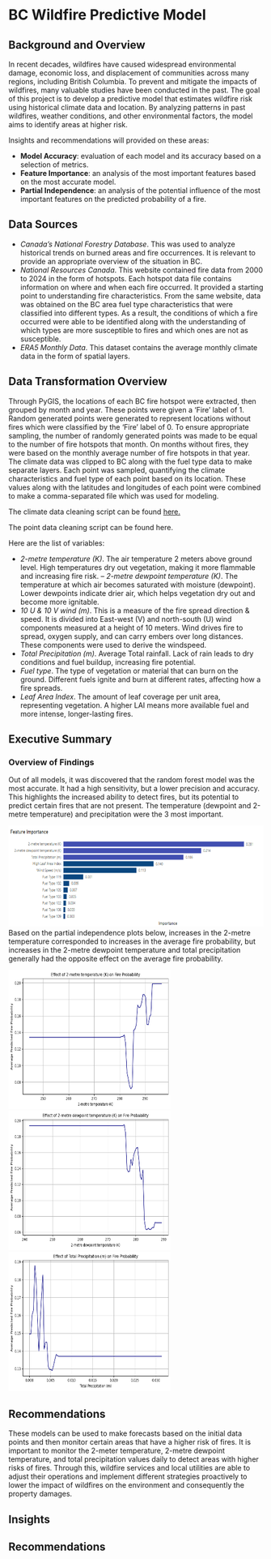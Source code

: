 # BC Wildfire Predictive Model

## Background and Overview
In recent decades, wildfires have caused widespread environmental damage, economic loss, and displacement of communities across many regions, including British Columbia. To prevent and mitigate the impacts of wildfires, many valuable studies have been conducted in the past. The goal of this project is to develop a predictive model that estimates wildfire risk using historical climate data and location. By analyzing patterns in past wildfires, weather conditions, and other environmental factors, the model aims to identify areas at higher risk. 

Insights and recommendations will provided on these areas:
- **Model Accuracy**: evaluation of each model and its accuracy based on a selection of metrics.
- **Feature Importance**: an analysis of the most important features based on the most accurate model.
- **Partial Independence**: an analysis of the potential influence of the most important features on the predicted probability of a fire.
  
## Data Sources
- *Canada’s National Forestry Database*. This was used to analyze historical trends on burned areas and fire occurrences. It is relevant to provide an appropriate 
overview of the situation in BC. 
- *National Resources Canada*. This website contained fire data from 2000 to 2024 in the form of hotspots. Each hotspot data file contains information on where 
and when each fire occurred. It provided a starting point to understanding fire characteristics. From the same website, data was obtained on the BC area fuel type 
characteristics that were classified into different types. As a result, the conditions of which a fire occurred were able to be identified along with the understanding of which types are more susceptible to fires and which ones are not as susceptible.
-  *ERA5 Monthly Data*. This dataset contains the average monthly climate data in the form of spatial layers.

## Data Transformation Overview
Through  PyGIS, the locations of each BC fire hotspot were extracted, then grouped by month and year. These points were given a ‘Fire’ label of 1. Random generated points were generated to represent locations without fires which were classified by the ‘Fire’ label of 0. To ensure appropriate sampling, the number of randomly generated points was made to be equal to the number of fire hotspots that month. On months without fires, they were based on the monthly average number of fire hotspots in that year. The climate data was clipped to BC along with the fuel type data to make separate layers. Each point was sampled, quantifying the climate characteristics and fuel type of each point based on its location. These values along with the latitudes and longitudes of each point were combined to make a comma-separated file which was used for modeling.

The climate data cleaning script can be found <a href = "https://github.com/tdoa20/BC_Wildfires_Prediction/blob/44c98063cbf2e4c3ce0c18c788f1432d03e807dd/Climate_extraction_loop.py">here.</a>


The point data cleaning script can be found here.

Here are the list of variables:
- *2-metre temperature (K)*. The air temperature 2 meters above ground level. High temperatures dry out vegetation, making it more flammable and increasing fire risk.
– *2-metre dewpoint temperature (K)*. The temperature at which air becomes saturated with moisture (dewpoint). Lower dewpoints indicate drier air, which helps vegetation dry out and become more ignitable.
- *10 U & 10 V wind (m)*. This is a measure of the fire spread direction & speed. It is divided into East-west (V) and north-south (U) wind components measured at a height of 10 meters. Wind drives fire to spread, oxygen supply, and can carry embers over long distances. These components were used to derive the windspeed.
- *Total Precipitation (m)*. Average Total rainfall. Lack of rain leads to dry conditions and fuel buildup, increasing fire potential.
- *Fuel type*. The type of vegetation or material that can burn on the ground. Different fuels ignite and burn at different rates, affecting how a fire spreads.
- *Leaf Area Index*. The amount of leaf coverage per unit area, representing vegetation. A higher LAI means more available fuel and more intense, longer-lasting fires. 

## Executive Summary
### Overview of Findings
Out of all models, it was discovered that the random forest model was the most accurate. It had a high sensitivity, but a lower precision and accuracy. This highlights the increased ability to detect fires, but its potential to predict certain fires that are not present. The temperature (dewpoint and 2-metre temperature) and precipitation were the 3 most important. 

<img src="https://github.com/tdoa20/BC_Wildfires_Prediction/blob/b742e31bf7edbab432ce6bd2f61ec5db87a076fe/Screenshot%202025-07-02%20193456.png" width="520" height="200">
Based on the partial independence plots below, increases in the 2-metre temperature corresponded to increases in the average fire probability, but increases in the 2-metre dewpoint temperature and total precipitation generally had the opposite effect on the average fire probability.
<p>
  <img src="https://github.com/tdoa20/BC_Wildfires_Prediction/blob/b742e31bf7edbab432ce6bd2f61ec5db87a076fe/2m_temp_RF_Plot.png" width="320" height="275">
  <img src="https://github.com/tdoa20/BC_Wildfires_Prediction/blob/b742e31bf7edbab432ce6bd2f61ec5db87a076fe/2m_dewpoint_temp_RF_plot.png" width="320" height="275">
  <img src="https://github.com/tdoa20/BC_Wildfires_Prediction/blob/b742e31bf7edbab432ce6bd2f61ec5db87a076fe/Total_Precipitation_RF_Plot.png" width="320" height="275">
</p>

## Recommendations
These models can be used to make forecasts based on the initial data points and then monitor certain areas that have a higher risk of fires. It is important to monitor the 2-meter temperature, 2-metre dewpoint temperature, and total precipitation values daily to detect areas with higher risks of fires. Through this, wildfire services and local utilities are able to adjust their operations and implement different strategies proactively to lower the impact of wildfires on the environment and consequently the property damages.

## Insights

## Recommendations
